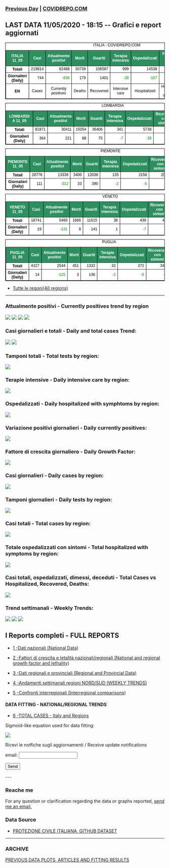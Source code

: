 <!-- start -->
### [Previous Day](/index_10_05.md) | <a href="https://marcelchiarello.github.io/showdata/">COVIDREPO.COM</a>
## LAST DATA 11/05/2020 - 18:15 -- Grafici e report aggiornati

<table style=" color:black; font-size:12; font-family:arial; text-align:center; " cellpadding="2.5" cellspacing="0" border="1" bordercolor="black" bgcolor="#FFFFFF">
<caption>ITALIA - COVIDREPO.COM</caption>
<tr style="color:#FFFFFF;background:#2E9061">
<th>ITALIA 11_05</th>
<th>Casi</th>
<th>Attualmente positivi</th>
<th>Morti</th>
<th>Guariti</th>
<th>Terapia intensiva</th>
<th>Ospedalizzati</th>
<th>Ricoverati con sintomi</th>
<th>Isolamento domiciliare</th>
<th>Tamponi</th>
</tr>
<tr>
<th>Totali</th>
<td align="right"> 219814</td>
<td align="right"> 82488</td>
<td align="right"> 30739</td>
<td align="right"> 106587</td>
<td align="right"> 999</td>
<td align="right"> 14538</td>
<td align="right"> 13539</td>
<td align="right"> 67950</td>
<td align="right"> 2606652</td>
</tr>
<tr>
<th>Giornalieri (Daily)</th>
<td align="right"> 744</td>
<td align="right" style=" color:green; "> -836</td>
<td align="right"> 179</td>
<td align="right"> 1401</td>
<td align="right" style=" color:green; "> -28</td>
<td align="right" style=" color:green; "> -107</td>
<td align="right" style=" color:green; "> -79</td>
<td align="right" style=" color:green; "> -729</td>
<td align="right"> 40740</td>
</tr>
<tr>
<th>EN</th>
<td>Cases</td>
<td>Currently positives</td>
<td>Deaths</td>
<td>Recovered</td>
<td>Intensive care</td>
<td>Hospitalized</td>
<td>Hospitalized with symptoms</td>
<td>Home isolation</td>
<td>Tests</td>
</tr>
</table>

<table style=" color:black; font-size:12; font-family:arial; text-align:center; " cellpadding="2.5" cellspacing="0" border="1" bordercolor="black" bgcolor="#FFFFFF">
<caption>LOMBARDIA</caption>
<tr style="color:#FFFFFF;background:#2E9061">
<th>LOMBARDIA 11_05</th>
<th>Casi</th>
<th>Attualmente positivi</th>
<th>Morti</th>
<th>Guariti</th>
<th>Terapia intensiva</th>
<th>Ospedalizzati</th>
<th>Ricoverati con sintomi</th>
<th>Isolamento domiciliare</th>
<th>Tamponi</th>
</tr>
<tr>
<th>Totali</th>
<td align="right"> 81871</td>
<td align="right"> 30411</td>
<td align="right"> 15054</td>
<td align="right"> 36406</td>
<td align="right"> 341</td>
<td align="right"> 5738</td>
<td align="right"> 5397</td>
<td align="right"> 24673</td>
<td align="right"> 492642</td>
</tr>
<tr>
<th>Giornalieri (Daily)</th>
<td align="right"> 364</td>
<td align="right"> 221</td>
<td align="right"> 68</td>
<td align="right"> 75</td>
<td align="right" style=" color:green; "> -7</td>
<td align="right" style=" color:green; "> -38</td>
<td align="right" style=" color:green; "> -31</td>
<td align="right"> 259</td>
<td align="right"> 7508</td>
</tr>
</table>

<table style=" color:black; font-size:12; font-family:arial; text-align:center; " cellpadding="2.5" cellspacing="0" border="1" bordercolor="black" bgcolor="#FFFFFF">
<caption>PIEMONTE</caption>
<tr style="color:#FFFFFF;background:#2E9061">
<th>PIEMONTE 11_05</th>
<th>Casi</th>
<th>Attualmente positivi</th>
<th>Morti</th>
<th>Guariti</th>
<th>Terapia intensiva</th>
<th>Ospedalizzati</th>
<th>Ricoverati con sintomi</th>
<th>Isolamento domiciliare</th>
<th>Tamponi</th>
</tr>
<tr>
<th>Totali</th>
<td align="right"> 28776</td>
<td align="right"> 13338</td>
<td align="right"> 3400</td>
<td align="right"> 12038</td>
<td align="right"> 135</td>
<td align="right"> 2156</td>
<td align="right"> 2021</td>
<td align="right"> 11182</td>
<td align="right"> 213783</td>
</tr>
<tr>
<th>Giornalieri (Daily)</th>
<td align="right"> 111</td>
<td align="right" style=" color:green; "> -312</td>
<td align="right"> 33</td>
<td align="right"> 390</td>
<td align="right" style=" color:green; "> -2</td>
<td align="right" style=" color:green; "> -5</td>
<td align="right" style=" color:green; "> -3</td>
<td align="right" style=" color:green; "> -307</td>
<td align="right"> 3413</td>
</tr>
</table>

<table style=" color:black; font-size:12; font-family:arial; text-align:center; " cellpadding="2.5" cellspacing="0" border="1" bordercolor="black" bgcolor="#FFFFFF">
<caption>VENETO</caption>
<tr style="color:#FFFFFF;background:#2E9061">
<th>VENETO 11_05</th>
<th>Casi</th>
<th>Attualmente positivi</th>
<th>Morti</th>
<th>Guariti</th>
<th>Terapia intensiva</th>
<th>Ospedalizzati</th>
<th>Ricoverati con sintomi</th>
<th>Isolamento domiciliare</th>
<th>Tamponi</th>
</tr>
<tr>
<th>Totali</th>
<td align="right"> 18741</td>
<td align="right"> 5460</td>
<td align="right"> 1666</td>
<td align="right"> 11615</td>
<td align="right"> 38</td>
<td align="right"> 438</td>
<td align="right"> 400</td>
<td align="right"> 5022</td>
<td align="right"> 445905</td>
</tr>
<tr>
<th>Giornalieri (Daily)</th>
<td align="right"> 19</td>
<td align="right" style=" color:green; "> -131</td>
<td align="right"> 9</td>
<td align="right"> 141</td>
<td align="right"> 1</td>
<td align="right" style=" color:green; "> -7</td>
<td align="right" style=" color:green; "> -8</td>
<td align="right" style=" color:green; "> -124</td>
<td align="right"> 6383</td>
</tr>
</table>

<table style=" color:black; font-size:12; font-family:arial; text-align:center; " cellpadding="2.5" cellspacing="0" border="1" bordercolor="black" bgcolor="#FFFFFF">
<caption>PUGLIA</caption>
<tr style="color:#FFFFFF;background:#2E9061">
<th>PUGLIA 11_05</th>
<th>Casi</th>
<th>Attualmente positivi</th>
<th>Morti</th>
<th>Guariti</th>
<th>Terapia intensiva</th>
<th>Ospedalizzati</th>
<th>Ricoverati con sintomi</th>
<th>Isolamento domiciliare</th>
<th>Tamponi</th>
</tr>
<tr>
<th>Totali</th>
<td align="right"> 4327</td>
<td align="right"> 2544</td>
<td align="right"> 451</td>
<td align="right"> 1332</td>
<td align="right"> 32</td>
<td align="right"> 372</td>
<td align="right"> 340</td>
<td align="right"> 2172</td>
<td align="right"> 79737</td>
</tr>
<tr>
<th>Giornalieri (Daily)</th>
<td align="right"> 14</td>
<td align="right" style=" color:green; "> -125</td>
<td align="right"> 3</td>
<td align="right"> 136</td>
<td align="right" style=" color:green; "> -2</td>
<td align="right" style=" color:green; "> -5</td>
<td align="right" style=" color:green; "> -3</td>
<td align="right" style=" color:green; "> -120</td>
<td align="right"> 1338</td>
</tr>
</table>


- [Tutte le regoni(All regions)](/Tables/regionsTable_11_05.md)

---

### Attualmente positivi - Currently positives trend by region
<img src="https://covidrepo.com/RUN_11_05/RUN4/RUN_INTEREGION_16.png">
<img src="https://covidrepo.com/RUN_11_05/RUN4/RUN_INTEREGION_17.png">
<img src="https://covidrepo.com/RUN_11_05/RUN4/RUN_INTEREGION_18.png">
 
<img src="https://marcelchiarello.github.io/showdata/RUN_11_05/RUN0/RUN_DATA_ITALIA_01.png">

### Casi giornalieri e totali - Daily and total cases Trend:
<img src="https://marcelchiarello.github.io/showdata/RUN_11_05/RUN1/RUN_DATA_FIT_TOTAL_CASES_ITALY_REGIONS_01.png">
<img src="https://marcelchiarello.github.io/showdata/RUN_11_05/RUN1/RUN_DATA_FIT_TOTAL_CASES_ITALY_REGIONS_02.png">

### Tamponi totali - Total tests by region:
<img src="https://marcelchiarello.github.io/showdata/RUN_11_05/RUN4/RUN_INTEREGION_02.png">

### Terapie intensive - Daily intensive care by region:
<img src="https://marcelchiarello.github.io/showdata/RUN_11_05/RUN4/RUN_INTEREGION_13.png">

### Ospedalizzati - Daily hospitalized with symphtoms by region:
<img src="https://marcelchiarello.github.io/showdata/RUN_11_05/RUN4/RUN_INTEREGION_14.png">

### Variazione positivi giornalieri - Daily currently positives:
<img src="https://marcelchiarello.github.io/showdata/RUN_11_05/RUN4/RUN_INTEREGION_15.png">

### Fattore di crescita giornaliero - Daily Growth Factor:
<img src="https://marcelchiarello.github.io/showdata/RUN_11_05/RUN6/RUN_FACTORS_01.png">

### Casi giornalieri - Daily cases by region:
<img src="https://marcelchiarello.github.io/showdata/RUN_11_05/RUN4/RUN_INTEREGION_11.png">

### Tamponi giornalieri - Daily tests by region:
<img src="https://marcelchiarello.github.io/showdata/RUN_11_05/RUN4/RUN_INTEREGION_12.png">

### Casi totali - Total cases by region:
<img src="https://marcelchiarello.github.io/showdata/RUN_11_05/RUN4/RUN_INTEREGION_01.png">

### Totale ospedalizzati con sintomi - Total hospitalized with symptoms by region:
<img src="https://marcelchiarello.github.io/showdata/RUN_11_05/RUN4/RUN_INTEREGION_05.png">

### Casi totali, ospedalizzati, dimessi, deceduti - Total Cases vs Hospitalized, Recovered, Deaths:
<img src="https://marcelchiarello.github.io/showdata/RUN_11_05/RUN0/RUN_DATA_ITALIA_02.png">

### Trend settimanali - Weekly Trends:
<img src="https://marcelchiarello.github.io/showdata/RUN_11_05/RUN5/RUN_NEWTRENDS_01.png">
<img src="https://marcelchiarello.github.io/showdata/RUN_11_05/RUN5/RUN_NEWTRENDS_02.png">
<img src="https://marcelchiarello.github.io/showdata/RUN_11_05/RUN5/RUN_NEWTRENDS_03.png">

## I Reports completi - FULL REPORTS

- [1 -Dati nazionali (National Data)](/RUN_11_05/RUN0/RUN.html)

- [2 -Fattori di crescita e letalità nazionali/regionali (National and regional growth factor and lethality)](/RUN_11_05/RUN6/RUN.html)

- [3 -Dati regionali e provinciali (Regional and Provincial Data)](/RUN_11_05/RUN2/RUN.html)

- [4 -Andamenti settimanali regioni NORD/SUD (WEEKLY TRENDS)](/RUN_11_05/RUN5/RUN.html)

- [5 -Confronti interregionali (Interregional comparisons)](/RUN_11_05/RUN4/RUN.html)

#### DATA FITTING - NATIONAL/REGIONAL TRENDS

- [6 -TOTAL CASES - Italy and Regions](/RUN_11_05/RUN1/RUN.html)

Sigmoid-like equation used for data fitting:

<img src="https://latex.codecogs.com/svg.latex?Sig = \frac{a}{e^{b(x+c)} + a_1e^{b_1(x+c_1)} - d}" border="0"/>

Ricevi le notfiche sugli aggiornamenti / Receive update notifications
<form
action="https://formspree.io/mgenvwep"
method="POST"
>
<label>
email:
<input type="text" name="_replyto">
</label>

<!-- your other form fields go here -->

<button type="submit">Send</button>
</form>
---

### Reache me

For any question or clarification regarding the data or graphs reported, <a href="mailto:marcello.chiarello@outlook.com">send me an email.</a>



### Data Source

- [PROTEZIONE CIVILE ITALIANA, GITHUB DATASET](https://github.com/pcm-dpc/COVID-19)

---

### ARCHIVE
[PREVIOUS DATA,PLOTS, ARTICLES AND FITTING RESULTS](/archive.md)
